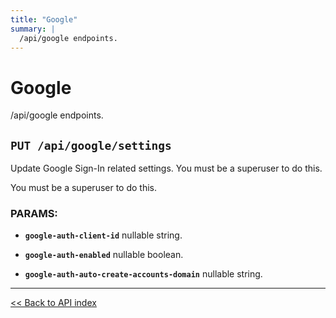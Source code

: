 ```yaml
---
title: "Google"
summary: |
  /api/google endpoints.
---
```


# Google

/api/google endpoints.

## `PUT /api/google/settings`

Update Google Sign-In related settings. You must be a superuser to do this.

You must be a superuser to do this.

### PARAMS:

-  **`google-auth-client-id`** nullable string.

-  **`google-auth-enabled`** nullable boolean.

-  **`google-auth-auto-create-accounts-domain`** nullable string.

---

[<< Back to API index](../api-documentation.md)